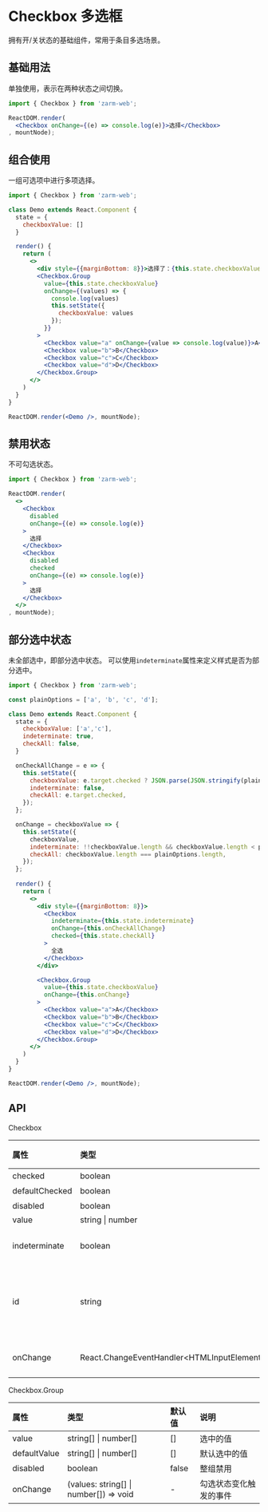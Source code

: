 # Checkbox 多选框
拥有开/关状态的基础组件，常用于条目多选场景。



## 基础用法
单独使用，表示在两种状态之间切换。

```jsx
import { Checkbox } from 'zarm-web';

ReactDOM.render(
  <Checkbox onChange={(e) => console.log(e)}>选择</Checkbox>
, mountNode);
```


## 组合使用
一组可选项中进行多项选择。

```jsx
import { Checkbox } from 'zarm-web';

class Demo extends React.Component {
  state = {
    checkboxValue: []
  }

  render() {
    return (
      <>
        <div style={{marginBottom: 8}}>选择了：{this.state.checkboxValue.join(',')}</div>
        <Checkbox.Group
          value={this.state.checkboxValue}
          onChange={(values) => {
            console.log(values)
            this.setState({
              checkboxValue: values
            });
          }}
        >
          <Checkbox value="a" onChange={value => console.log(value)}>A</Checkbox>
          <Checkbox value="b">B</Checkbox>
          <Checkbox value="c">C</Checkbox>
          <Checkbox value="d">D</Checkbox>
        </Checkbox.Group>
      </>
    )
  }
}

ReactDOM.render(<Demo />, mountNode);
```



## 禁用状态
不可勾选状态。

```jsx
import { Checkbox } from 'zarm-web';

ReactDOM.render(
  <>
    <Checkbox
      disabled
      onChange={(e) => console.log(e)}
    >
      选择
    </Checkbox>
    <Checkbox
      disabled
      checked
      onChange={(e) => console.log(e)}
    >
      选择
    </Checkbox>
  </>
, mountNode);
```



## 部分选中状态
未全部选中，即部分选中状态。
可以使用`indeterminate`属性来定义样式是否为部分选中。

```jsx
import { Checkbox } from 'zarm-web';

const plainOptions = ['a', 'b', 'c', 'd'];

class Demo extends React.Component {
  state = {
    checkboxValue: ['a','c'],
    indeterminate: true,
    checkAll: false,
  }

  onCheckAllChange = e => {
    this.setState({
      checkboxValue: e.target.checked ? JSON.parse(JSON.stringify(plainOptions)) : [],
      indeterminate: false,
      checkAll: e.target.checked,
    });
  };

  onChange = checkboxValue => {
    this.setState({
      checkboxValue,
      indeterminate: !!checkboxValue.length && checkboxValue.length < plainOptions.length,
      checkAll: checkboxValue.length === plainOptions.length,
    });
  };
 
  render() {
    return (
      <>
        <div style={{marginBottom: 8}}>
          <Checkbox
            indeterminate={this.state.indeterminate}
            onChange={this.onCheckAllChange}
            checked={this.state.checkAll}
          >
            全选
          </Checkbox>
        </div>

        <Checkbox.Group
          value={this.state.checkboxValue}
          onChange={this.onChange}
        >
          <Checkbox value="a">A</Checkbox>
          <Checkbox value="b">B</Checkbox>
          <Checkbox value="c">C</Checkbox>
          <Checkbox value="d">D</Checkbox>
        </Checkbox.Group>
      </>
    )
  }
}

ReactDOM.render(<Demo />, mountNode);
```

## API

Checkbox 

| 属性 | 类型 | 默认值 | 说明 |
| :--- | :--- | :--- | :--- |
| checked | boolean | false | 是否选中 |
| defaultChecked | boolean | false | 默认选中 |
| disabled | boolean | false | 是否禁用 |
| value | string \| number | - | - | 选择框对应的值 |
| indeterminate | boolean | false | 是否是部分选中状态 |
| id | string | - | 方便外部带有 for 属性的 label 标签控制当前 checkbox |
| onChange | React.ChangeEventHandler&lt;HTMLInputElement&gt; | - | 勾选状态变化触发的事件 |

Checkbox.Group 

| 属性 | 类型 | 默认值 | 说明 |
| :--- | :--- | :--- | :--- |
| value | string[] \| number[] | [] | 选中的值 | 
| defaultValue | string[] \| number[] | [] | 默认选中的值 |    
| disabled | boolean | false | 整组禁用 | 
| onChange | (values: string[] \| number[]) => void | - | 勾选状态变化触发的事件 | 


